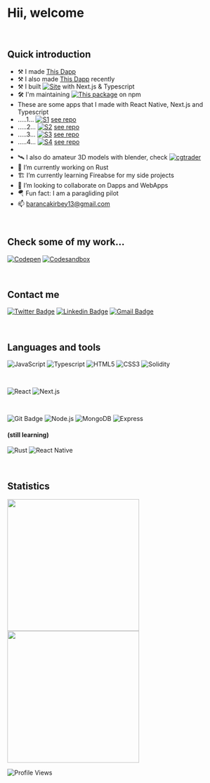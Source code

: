 # Hii, welcome
<br/>

## Quick introduction

- ⚒ I made [This Dapp](https://cell-art-v1.vercel.app/)
- ⚒ I also made [This Dapp](https://lottery23-v2.vercel.app/) recently
- ⚒ I built [![Site](https://img.shields.io/badge/%F0%9F%92%BB-This%20site-brightgreen)](https://piazzadecoration.com/) with Next.js & Typescript
- 🛠 I'm maintaining [![This package](https://img.shields.io/badge/%F0%9F%93%A6-This%20package-red)](https://www.npmjs.com/package/@ifeelblue/color-kit) on npm
- These are some apps that I made with React Native, Next.js and Typescript
- .....1... [![S1](https://img.shields.io/badge/%F0%9F%92%BB-Metamask%20Wallet%20Helper-blue)](https://metamask-wallet-helper.vercel.app/) [see repo](https://github.com/ifeelblue99/metamask-wallet-helper/)
- .....2... [![S2](https://img.shields.io/badge/%F0%9F%92%BB-Crypto%20Wallet-blue)](https://crypto-wallet-creator.vercel.app/) [see repo](https://github.com/ifeelblue99/crypto-wallet-creator/)
- .....3... [![S3](https://img.shields.io/badge/%F0%9F%92%BB-Tile%20Game%20Web-blue)](https://algorithmic-tile-game.netlify.app/) [see repo](https://github.com/ifeelblue99/algorithmic-tile-game)
- .....4... [![S4](https://img.shields.io/badge/%F0%9F%92%BB-AlgoMaze%20Android%20Game-blue)](https://play.google.com/store/apps/details?id=com.ifeelblue.AlgoMaze) [see repo](https://github.com/ifeelblue99/algo-maze-android-maze-game)
-
- 🛰 I also do amateur 3D models with blender, check [![cgtrader](https://img.shields.io/badge/%F0%9F%A7%BF-CGTrader-orange)](https://www.cgtrader.com/ifeelblue)
- 🔭 I’m currently working on Rust
- 🏗 I’m currently learning Fireabse for my side projects
- 🖖 I’m looking to collaborate on Dapps and WebApps
- 🪂 Fun fact: I am a paragliding pilot
- 📫 barancakirbey13@gmail.com

<br/>

## Check some of my work...

[![Codepen](https://img.shields.io/badge/-codepen-lightgray?style=flat&logo=codepen&logoColor=black)](https://codepen.io/iFeelBlue)
[![Codesandbox](https://img.shields.io/badge/-codesandbox-lightgray?style=flat&logo=codesandbox&logoColor=black)]( https://codesandbox.io/u/ifeelblue99)

<br/>

## Contact me

[![Twitter Badge](http://img.shields.io/badge/-Twitter-blue?style=flat-square&logo=twitter&logoColor=white&link=https://twitter.com/iFeelBlue13)](https://twitter.com/iFeelBlue13) 
[![Linkedin Badge](https://img.shields.io/badge/-Linkedin-blue?style=flat-square&logo=Linkedin&logoColor=white&link=https://www.linkedin.com/in/hemanthkollipara/)](https://linkedin.com/in/barancakirbey)
[![Gmail Badge](https://img.shields.io/badge/-Gmail-red?style=flat-square&logo=Gmail&logoColor=white&link=mailto:defcon.sentinal95@gmail.com)](mailto:barancakirbey13@gmail.com)

<br/>

## Languages and tools

![JavaScript](https://img.shields.io/badge/-Javascript-gold?style=flat&logo=javascript&logoColor=black)
![Typescript](https://img.shields.io/badge/-Typescript-blue?style=flat&logo=typescript&logoColor=white)
![HTML5](https://img.shields.io/badge/-HTML5-orange?style=flat&logo=html5&logoColor=white)
![CSS3](https://img.shields.io/badge/-CSS3-blue?style=flat&logo=css3)
![Solidity](https://img.shields.io/badge/-Solidity-teal?style=flat&logo=solidity)

<br />

![React](https://img.shields.io/badge/-React-blue?style=flat&logo=react&logoColor=white)
![Next.js](https://img.shields.io/badge/-Next.js-black?style=flat&logo=next.js)

<br />

![Git Badge](https://img.shields.io/badge/-Git-orange?style=flat&logo=git&logoColor=white)
![Node.js](https://img.shields.io/badge/-Node.js-darkgreen?style=flat&logo=node.js&logoColor=black)
![MongoDB](https://img.shields.io/badge/-MongoDB-lightgreen?style=flat&logo=mongodb)
![Express](https://img.shields.io/badge/-Express-black?style=flat&logo=express)

#### (still learning)

![Rust](https://img.shields.io/badge/-Rust-gray?style=flat-square&logo=rust)
![React Native](https://img.shields.io/badge/React_Native-gray?style=flat-square&logo=react&logoColor=white)

<br/>

## Statistics
<p align="left">
  <img width="300px" src="https://github-readme-stats.vercel.app/api?username=ifeelblue99&theme=tokyonight" />
  <img width="300px" src="https://github-readme-streak-stats.herokuapp.com/?user=ifeelblue99&theme=tokyonight" />
</p>

![Profile Views](https://komarev.com/ghpvc/?username=ifeelblue99)

[twitter]: https://twitter.com/iFeelBlue13
[linkedin]: https://linkedin.com/in/barancakirbey
[portfolio]: https://github.com/ifeelblue99?tab=repositories
[netlify]: https://app.netlify.com/teams/ifeelblue99/overview
[e-mail]: barancakirbey13@gmail.com
[codepan]: https://codepen.io/iFeelBlue
[Example Website]: https://fahrenheit-example-site.netlify.app/
[codesandbox]: https://codesandbox.io/u/ifeelblue99
